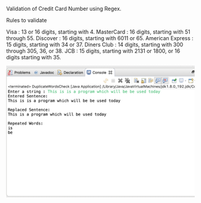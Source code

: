 Validation of Credit Card Number using Regex.

Rules to validate

Visa : 13 or 16 digits, starting with 4.
MasterCard : 16 digits, starting with 51 through 55.
Discover : 16 digits, starting with 6011 or 65.
American Express : 15 digits, starting with 34 or 37.
Diners Club : 14 digits, starting with 300 through 305, 36, or 38.
JCB : 15 digits, starting with 2131 or 1800, or 16 digits starting with 35. 


![Screenshot](DuplicateWords.png)